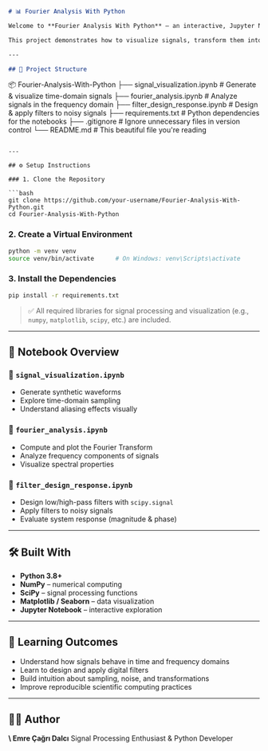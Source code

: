 ```markdown
# 📊 Fourier Analysis With Python

Welcome to **Fourier Analysis With Python** – an interactive, Jupyter Notebook-based exploration of digital signal processing and Fourier transform techniques using Python.

This project demonstrates how to visualize signals, transform them into the frequency domain, and apply filtering operations—all from scratch using Python libraries.

---

## 📁 Project Structure

```

📦 Fourier-Analysis-With-Python
├── signal\_visualization.ipynb     # Generate & visualize time-domain signals
├── fourier\_analysis.ipynb         # Analyze signals in the frequency domain
├── filter\_design\_response.ipynb   # Design & apply filters to noisy signals
├── requirements.txt               # Python dependencies for the notebooks
├── .gitignore                     # Ignore unnecessary files in version control
└── README.md                      # This beautiful file you're reading

````

---

## ⚙️ Setup Instructions

### 1. Clone the Repository

```bash
git clone https://github.com/your-username/Fourier-Analysis-With-Python.git
cd Fourier-Analysis-With-Python
````

### 2. Create a Virtual Environment

```bash
python -m venv venv
source venv/bin/activate      # On Windows: venv\Scripts\activate
```

### 3. Install the Dependencies

```bash
pip install -r requirements.txt
```

> ✅ All required libraries for signal processing and visualization (e.g., `numpy`, `matplotlib`, `scipy`, etc.) are included.

---

## 📘 Notebook Overview

### 🧭 `signal_visualization.ipynb`

* Generate synthetic waveforms
* Explore time-domain sampling
* Understand aliasing effects visually

### 📐 `fourier_analysis.ipynb`

* Compute and plot the Fourier Transform
* Analyze frequency components of signals
* Visualize spectral properties

### 🧽 `filter_design_response.ipynb`

* Design low/high-pass filters with `scipy.signal`
* Apply filters to noisy signals
* Evaluate system response (magnitude & phase)

---

## 🛠 Built With

* **Python 3.8+**
* **NumPy** – numerical computing
* **SciPy** – signal processing functions
* **Matplotlib / Seaborn** – data visualization
* **Jupyter Notebook** – interactive exploration

---

## 🎯 Learning Outcomes

* Understand how signals behave in time and frequency domains
* Learn to design and apply digital filters
* Build intuition about sampling, noise, and transformations
* Improve reproducible scientific computing practices

---

## 🙋‍♂️ Author

**\ Emre Çağrı Dalcı**
Signal Processing Enthusiast & Python Developer

